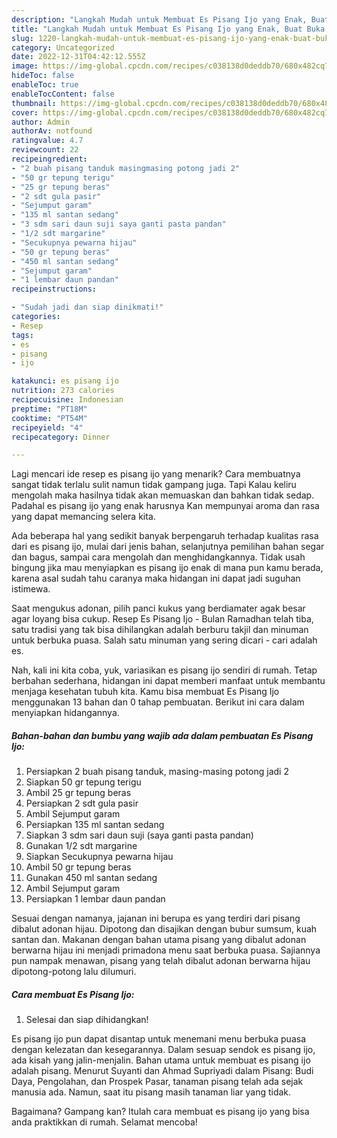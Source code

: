 ```yaml
---
description: "Langkah Mudah untuk Membuat Es Pisang Ijo yang Enak, Buat Buka Puasa Bisa Manjain Lidah"
title: "Langkah Mudah untuk Membuat Es Pisang Ijo yang Enak, Buat Buka Puasa Bisa Manjain Lidah"
slug: 1220-langkah-mudah-untuk-membuat-es-pisang-ijo-yang-enak-buat-buka-puasa-bisa-manjain-lidah
category: Uncategorized
date: 2022-12-31T04:42:12.555Z
image: https://img-global.cpcdn.com/recipes/c038138d0deddb70/680x482cq70/es-pisang-ijo-foto-resep-utama.jpg
hideToc: false
enableToc: true
enableTocContent: false
thumbnail: https://img-global.cpcdn.com/recipes/c038138d0deddb70/680x482cq70/es-pisang-ijo-foto-resep-utama.jpg
cover: https://img-global.cpcdn.com/recipes/c038138d0deddb70/680x482cq70/es-pisang-ijo-foto-resep-utama.jpg
author: Admin
authorAv: notfound
ratingvalue: 4.7
reviewcount: 22
recipeingredient:
- "2 buah pisang tanduk masingmasing potong jadi 2"
- "50 gr tepung terigu"
- "25 gr tepung beras"
- "2 sdt gula pasir"
- "Sejumput garam"
- "135 ml santan sedang"
- "3 sdm sari daun suji saya ganti pasta pandan"
- "1/2 sdt margarine"
- "Secukupnya pewarna hijau"
- "50 gr tepung beras"
- "450 ml santan sedang"
- "Sejumput garam"
- "1 lembar daun pandan"
recipeinstructions:

- "Sudah jadi dan siap dinikmati!"
categories:
- Resep
tags:
- es
- pisang
- ijo

katakunci: es pisang ijo 
nutrition: 273 calories
recipecuisine: Indonesian
preptime: "PT18M"
cooktime: "PT54M"
recipeyield: "4"
recipecategory: Dinner

---
```



Lagi mencari ide resep es pisang ijo yang menarik? Cara membuatnya sangat tidak terlalu sulit namun tidak gampang juga. Tapi Kalau keliru mengolah maka hasilnya tidak akan memuaskan dan bahkan tidak sedap. Padahal es pisang ijo yang enak harusnya Kan mempunyai aroma dan rasa yang dapat memancing selera kita.


Ada beberapa hal yang sedikit banyak berpengaruh terhadap kualitas rasa dari es pisang ijo, mulai dari jenis bahan, selanjutnya pemilihan bahan segar dan bagus, sampai cara mengolah dan menghidangkannya. Tidak usah bingung jika mau menyiapkan es pisang ijo enak di mana pun kamu berada, karena asal sudah tahu caranya maka hidangan ini dapat jadi suguhan istimewa.

Saat mengukus adonan, pilih panci kukus yang berdiamater agak besar agar loyang bisa cukup. Resep Es Pisang Ijo - Bulan Ramadhan telah tiba, satu tradisi yang tak bisa dihilangkan adalah berburu takjil dan minuman untuk berbuka puasa. Salah satu minuman yang sering dicari - cari adalah es.


Nah, kali ini kita coba, yuk, variasikan es pisang ijo sendiri di rumah. Tetap berbahan sederhana, hidangan ini dapat memberi manfaat untuk membantu menjaga kesehatan tubuh kita. Kamu bisa membuat Es Pisang Ijo menggunakan 13 bahan dan 0 tahap pembuatan. Berikut ini cara dalam menyiapkan hidangannya.

<!--inarticleads1-->

##### Bahan-bahan dan bumbu yang wajib ada dalam pembuatan Es Pisang Ijo:

1. Persiapkan 2 buah pisang tanduk, masing-masing potong jadi 2
1. Siapkan 50 gr tepung terigu
1. Ambil 25 gr tepung beras
1. Persiapkan 2 sdt gula pasir
1. Ambil Sejumput garam
1. Persiapkan 135 ml santan sedang
1. Siapkan 3 sdm sari daun suji (saya ganti pasta pandan)
1. Gunakan 1/2 sdt margarine
1. Siapkan Secukupnya pewarna hijau
1. Ambil 50 gr tepung beras
1. Gunakan 450 ml santan sedang
1. Ambil Sejumput garam
1. Persiapkan 1 lembar daun pandan


Sesuai dengan namanya, jajanan ini berupa es yang terdiri dari pisang dibalut adonan hijau. Dipotong dan disajikan dengan bubur sumsum, kuah santan dan. Makanan dengan bahan utama pisang yang dibalut adonan berwarna hijau ini menjadi primadona menu saat berbuka puasa. Sajiannya pun nampak menawan, pisang yang telah dibalut adonan berwarna hijau dipotong-potong lalu dilumuri. 

<!--inarticleads2-->

##### Cara membuat Es Pisang Ijo:


1. Selesai dan siap dihidangkan!

Es pisang ijo pun dapat disantap untuk menemani menu berbuka puasa dengan kelezatan dan kesegarannya. Dalam sesuap sendok es pisang ijo, ada kisah yang jalin-menjalin. Bahan utama untuk membuat es pisang ijo adalah pisang. Menurut Suyanti dan Ahmad Supriyadi dalam Pisang: Budi Daya, Pengolahan, dan Prospek Pasar, tanaman pisang telah ada sejak manusia ada. Namun, saat itu pisang masih tanaman liar yang tidak. 

Bagaimana? Gampang kan? Itulah cara membuat es pisang ijo yang bisa anda praktikkan di rumah. Selamat mencoba!
